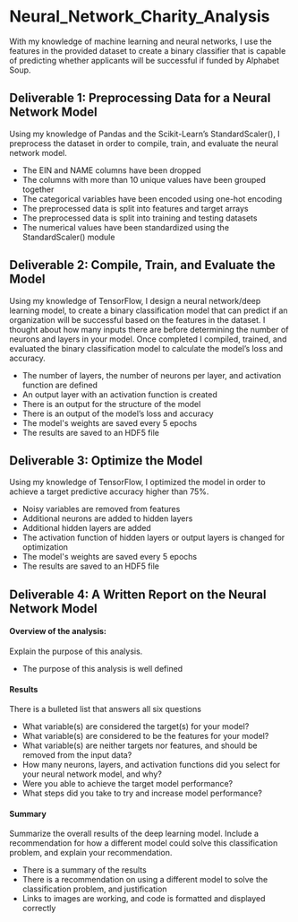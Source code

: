 # Neural_Network_Charity_Analysis
With my knowledge of machine learning and neural networks, I use the features in the provided dataset to create a binary classifier that is capable of predicting whether applicants will be successful if funded by Alphabet Soup.
## Deliverable 1: Preprocessing Data for a Neural Network Model
Using my knowledge of Pandas and the Scikit-Learn’s StandardScaler(), I preprocess the dataset in order to compile, train, and evaluate the neural network model.
- The EIN and NAME columns have been dropped
- The columns with more than 10 unique values have been grouped together
- The categorical variables have been encoded using one-hot encoding
- The preprocessed data is split into features and target arrays
- The preprocessed data is split into training and testing datasets
- The numerical values have been standardized using the StandardScaler() module
## Deliverable 2: Compile, Train, and Evaluate the Model
Using my knowledge of TensorFlow, I design a neural network/deep learning model, to create a binary classification model that can predict if an organization will be successful based on the features in the dataset. I thought about how many inputs there are before determining the number of neurons and layers in your model. Once completed I compiled, trained, and evaluated the binary classification model to calculate the model’s loss and accuracy.
- The number of layers, the number of neurons per layer, and activation function are defined
- An output layer with an activation function is created
- There is an output for the structure of the model
- There is an output of the model’s loss and accuracy
- The model's weights are saved every 5 epochs
- The results are saved to an HDF5 file
## Deliverable 3: Optimize the Model
Using my knowledge of TensorFlow, I optimized the model in order to achieve a target predictive accuracy higher than 75%. 
- Noisy variables are removed from features
- Additional neurons are added to hidden layers
- Additional hidden layers are added
- The activation function of hidden layers or output layers is changed for optimization
- The model's weights are saved every 5 epochs
- The results are saved to an HDF5 file
## Deliverable 4: A Written Report on the Neural Network Model
#### Overview of the analysis: 
Explain the purpose of this analysis.
 - The purpose of this analysis is well defined
#### Results
There is a bulleted list that answers all six questions
- What variable(s) are considered the target(s) for your model?
- What variable(s) are considered to be the features for your model?
- What variable(s) are neither targets nor features, and should be removed from the input data?
- How many neurons, layers, and activation functions did you select for your neural network model, and why?
- Were you able to achieve the target model performance?
- What steps did you take to try and increase model performance?
#### Summary
Summarize the overall results of the deep learning model. Include a recommendation for how a different model could solve this classification problem, and explain your recommendation.
- There is a summary of the results
- There is a recommendation on using a different model to solve the classification problem, and justification
- Links to images are working, and code is formatted and displayed correctly
